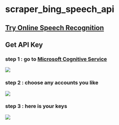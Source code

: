 # scraper_bing_speech_api

## [Try Online Speech Recognition](https://azure.microsoft.com/en-us/services/cognitive-services/speech/)

## Get API Key
### step 1 : go to [Microsoft Cognitive Service]((https://azure.microsoft.com/en-us/try/cognitive-services/))
![](https://github.com/tp6hannah/scraper_bing_speech_api/blob/master/pics/step1.png)
### step 2 : choose any accounts you like
![](https://github.com/tp6hannah/scraper_bing_speech_api/blob/master/pics/step2.png)
### step 3 : here is your keys
![](https://github.com/tp6hannah/scraper_bing_speech_api/blob/master/pics/step3.png)
